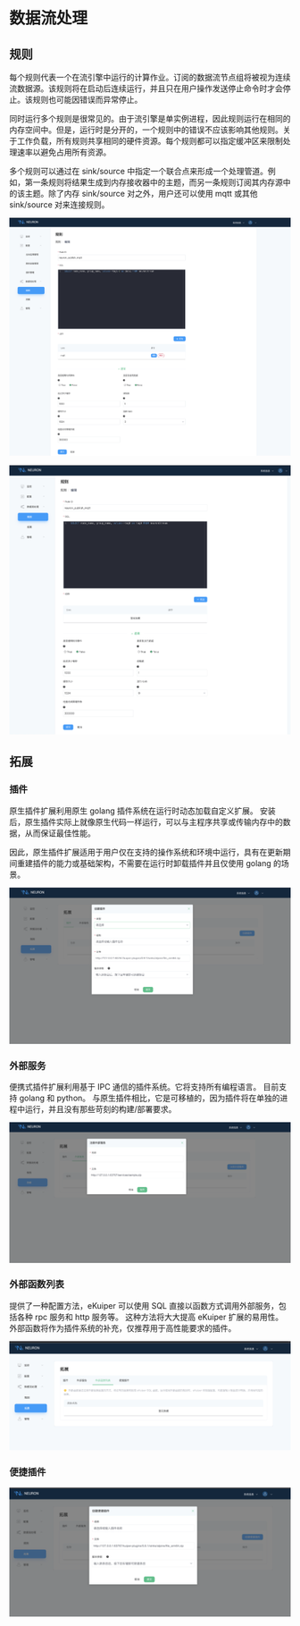 # 数据流处理

## 规则

每个规则代表一个在流引擎中运行的计算作业。订阅的数据流节点组将被视为连续流数据源。该规则将在启动后连续运行，并且只在用户操作发送停止命令时才会停止。该规则也可能因错误而异常停止。

同时运行多个规则是很常见的。由于流引擎是单实例进程，因此规则运行在相同的内存空间中。但是，运行时是分开的，一个规则中的错误不应该影响其他规则。关于工作负载，所有规则共享相同的硬件资源。每个规则都可以指定缓冲区来限制处理速率以避免占用所有资源。

多个规则可以通过在 sink/source 中指定一个联合点来形成一个处理管道。例如，第一条规则将结果生成到内存接收器中的主题，而另一条规则订阅其内存源中的该主题。除了内存 sink/source 对之外，用户还可以使用 mqtt 或其他 sink/source 对来连接规则。

![data-stream-rules](./assets/data-stream-rules.png)

![data-stream-rules-add-action](./assets/data-stream-rules-add-action.png)

## 拓展

### 插件

原生插件扩展利用原生 golang 插件系统在运行时动态加载自定义扩展。 安装后，原生插件实际上就像原生代码一样运行，可以与主程序共享或传输内存中的数据，从而保证最佳性能。

因此，原生插件扩展适用于用户仅在支持的操作系统和环境中运行，具有在更新期间重建插件的能力或基础架构，不需要在运行时卸载插件并且仅使用 golang 的场景。

![data-stream-create-plugin](./assets/data-stream-create-plugin.png)

### 外部服务

便携式插件扩展利用基于 IPC 通信的插件系统。它将支持所有编程语言。 目前支持 golang 和 python。 与原生插件相比，它是可移植的，因为插件将在单独的进程中运行，并且没有那些苛刻的构建/部署要求。

![data-stream-external-service](./assets/data-stream-external-service.png)

### 外部函数列表

提供了一种配置方法，eKuiper 可以使用 SQL 直接以函数方式调用外部服务，包括各种 rpc 服务和 http 服务等。 这种方法将大大提高 eKuiper 扩展的易用性。 外部函数将作为插件系统的补充，仅推荐用于高性能要求的插件。

![data-stream-external-functions](./assets/data-stream-external-functions.png)

### 便捷插件

![data-stream-create-portable](./assets/data-stream-create-portable.png)
